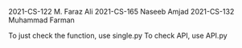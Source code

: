 2021-CS-122 M. Faraz Ali
2021-CS-165 Naseeb Amjad
2021-CS-132 Muhammad Farman

To just check the function, use single.py
To check API, use API.py